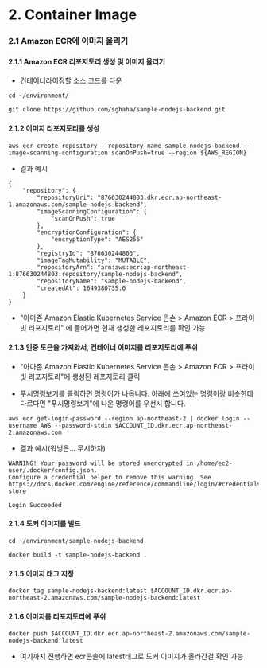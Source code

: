 # 2. Container Image

### 2.1 Amazon ECR에 이미지 올리기
#### 2.1.1 Amazon ECR 리포지토리 생성 및 이미지 올리기
- 컨테이너라이징할 소스 코드를 다운
```
cd ~/environment/
```
```
git clone https://github.com/sghaha/sample-nodejs-backend.git
``` 

#### 2.1.2 이미지 리포지토리를 생성
```
aws ecr create-repository --repository-name sample-nodejs-backend --image-scanning-configuration scanOnPush=true --region ${AWS_REGION}
```

- 결과 예시
```
{
    "repository": {
        "repositoryUri": "876630244803.dkr.ecr.ap-northeast-1.amazonaws.com/sample-nodejs-backend", 
        "imageScanningConfiguration": {
            "scanOnPush": true
        }, 
        "encryptionConfiguration": {
            "encryptionType": "AES256"
        }, 
        "registryId": "876630244803", 
        "imageTagMutability": "MUTABLE", 
        "repositoryArn": "arn:aws:ecr:ap-northeast-1:876630244803:repository/sample-nodejs-backend", 
        "repositoryName": "sample-nodejs-backend", 
        "createdAt": 1649380735.0
    }
}
```

- "아마존 Amazon Elastic Kubernetes Service 콘손 > Amazon ECR > 프라이빗 리포지토리" 에 들어가면 현재 생성한 레포지토리를 확인 가능



#### 2.1.3 인증 토큰을 가져와서, 컨테이너 이미지를 리포지토리에 푸쉬

- "아마존 Amazon Elastic Kubernetes Service 콘손 > Amazon ECR > 프라이빗 리포지토리"에 생성된 레포지토리 클릭

- 푸시명령보기를 클릭하면 명령어가 나옵니다. 아래에 쓰여있는 명령어랑 비슷한데 다르다면 "푸시명령보기"에 나온 명령어를 우선시 합니다.

```
aws ecr get-login-password --region ap-northeast-2 | docker login --username AWS --password-stdin $ACCOUNT_ID.dkr.ecr.ap-northeast-2.amazonaws.com
```

- 결과 예시(워닝은... 무시하자)
```
WARNING! Your password will be stored unencrypted in /home/ec2-user/.docker/config.json.
Configure a credential helper to remove this warning. See
https://docs.docker.com/engine/reference/commandline/login/#credentials-store

Login Succeeded
```

#### 2.1.4 도커 이미지를 빌드
```
cd ~/environment/sample-nodejs-backend
```
```
docker build -t sample-nodejs-backend .
```

#### 2.1.5 이미지 태그 지정
```
docker tag sample-nodejs-backend:latest $ACCOUNT_ID.dkr.ecr.ap-northeast-2.amazonaws.com/sample-nodejs-backend:latest
```

#### 2.1.6 이미지를 리포지토리에 푸쉬
```
docker push $ACCOUNT_ID.dkr.ecr.ap-northeast-2.amazonaws.com/sample-nodejs-backend:latest
```

- 여기까지 진행하면 ecr콘솔에 latest태그로 도커 이미지가 올라간걸 확인 가능
